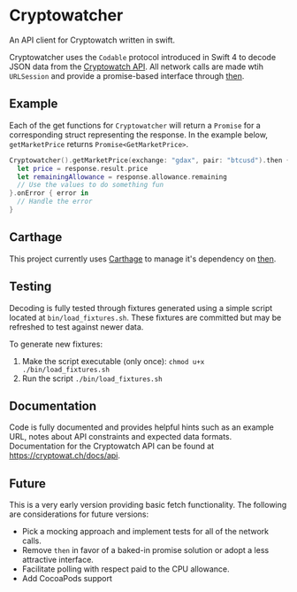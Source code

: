 # Cryptowatcher
An API client for Cryptowatch written in swift. 

Cryptowatcher uses the `Codable` protocol introduced in Swift 4 to decode JSON data from the [Cryptowatch API](https://cryptowat.ch/docs/api).
All network calls are made wtih `URLSession` and provide a promise-based interface through [then](https://github.com/freshOS/then).

## Example
Each of the get functions for `Cryptowatcher` will return a `Promise` for a corresponding struct representing the response. In the example below, `getMarketPrice` returns `Promise<GetMarketPrice>`.
```swift
Cryptowatcher().getMarketPrice(exchange: "gdax", pair: "btcusd").then { response in
  let price = response.result.price
  let remainingAllowance = response.allowance.remaining
  // Use the values to do something fun
}.onError { error in
  // Handle the error
}
```

## Carthage
This project currently uses [Carthage](https://github.com/Carthage/Carthage/) to manage it's dependency on [then](https://github.com/freshOS/then).

## Testing
Decoding is fully tested through fixtures generated using a simple script located at `bin/load_fixtures.sh`. These fixtures are committed but may be refreshed to test against newer data.

To generate new fixtures:
1. Make the script executable (only once):
`chmod u+x ./bin/load_fixtures.sh`
2. Run the script
`./bin/load_fixtures.sh`

## Documentation
Code is fully documented and provides helpful hints such as an example URL, notes about API constraints and expected data formats. Documentation for the Cryptowatch API can be found at https://cryptowat.ch/docs/api. 

## Future
This is a very early version providing basic fetch functionality. The following are considerations for future versions:
- Pick a mocking approach and implement tests for all of the network calls.
- Remove `then` in favor of a baked-in promise solution or adopt a less attractive interface.
- Facilitate polling with respect paid to the CPU allowance.
- Add CocoaPods support

